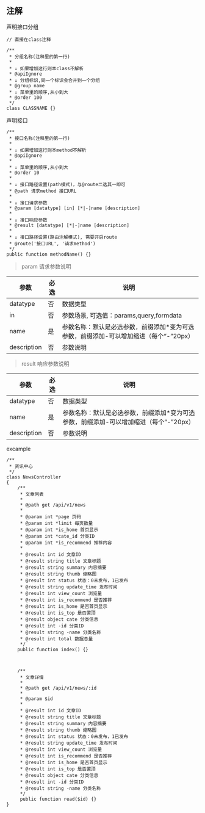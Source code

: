 ## 注解

声明接口分组
```
// 直接在class注释

/**
 * 分组名称(注释里的第一行)
 *
 * ↓ 如果增加这行则本class不解析
 * @apiIgnore
 * ↓ 分组标识,同一个标识会合并到一个分组
 * @group name
 * ↓ 菜单里的顺序,从小到大
 * @order 100
 */
class CLASSNAME {}
```

声明接口
```
/**
 * 接口名称(注释里的第一行)
 *
 * ↓ 如果增加这行则本method不解析
 * @apiIgnore
 *
 * ↓ 菜单里的顺序,从小到大
 * @order 10
 *
 * ↓ 接口路径设置(path模式)，与@route二选其一即可
 * @path 请求method 接口URL
 *
 * ↓ 接口请求参数
 * @param [datatype] [in] [*|-]name [description]
 *
 * ↓ 接口响应参数
 * @result [datatype] [*|-]name [description]
 *
 * ↓ 接口路径设置(路由注解模式), 需要开启route
 * @route('接口URL', '请求method')
 */
public function methodName() {}
```

> param 请求参数说明

参数 | 必选 | 说明
--- | --- | ---
datatype | 否 | 数据类型
in | 否 | 参数场景, 可选值：params,query,formdata
name | 是 | 参数名称：默认是必选参数，前缀添加*变为可选参数，前缀添加-可以增加缩进（每个“-”20px）
description | 否 | 参数说明


> result 响应参数说明

参数 | 必选 | 说明
--- | --- | ---
datatype | 否 | 数据类型
name | 是 | 参数名称：默认是必选参数，前缀添加*变为可选参数，前缀添加-可以增加缩进（每个“-”20px）
description | 否 | 参数说明


excample

```
/**
 * 资讯中心
 */
class NewsController
{
    /**
     * 文章列表
     *
     * @path get /api/v1/news
     *
     * @param int *page 页码
     * @param int *limit 每页数量
     * @param int *is_home 首页显示
     * @param int *cate_id 分类ID
     * @param int *is_recommend 推荐内容
     *
     * @result int id 文章ID
     * @result string title 文章标题
     * @result string summary 内容摘要
     * @result string thumb 缩略图
     * @result int status 状态：0未发布，1已发布
     * @result string update_time 发布时间
     * @result int view_count 浏览量
     * @result int is_recommend 是否推荐
     * @result int is_home 是否首页显示
     * @result int is_top 是否置顶
     * @result object cate 分类信息
     * @result int -id 分类ID
     * @result string -name 分类名称
     * @result int total 数据总量
     */
    public function index() {}



    /**
     * 文章详情
     *
     * @path get /api/v1/news/:id
     *
     * @param $id
     *
     * @result int id 文章ID
     * @result string title 文章标题
     * @result string summary 内容摘要
     * @result string thumb 缩略图
     * @result int status 状态：0未发布，1已发布
     * @result string update_time 发布时间
     * @result int view_count 浏览量
     * @result int is_recommend 是否推荐
     * @result int is_home 是否首页显示
     * @result int is_top 是否置顶
     * @result object cate 分类信息
     * @result int -id 分类ID
     * @result string -name 分类名称
     */
     public function read($id) {}
}
```